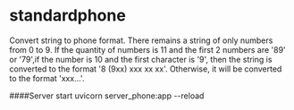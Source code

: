 # standardphone
Convert string to phone format.
There remains a string of only numbers from 0 to 9. If the quantity of numbers is 11 and the first 2 numbers are '89' or '79',if the number is 10 and the first character is '9', then the string is converted to the format '8 (9xx) xxx xx xx'. Otherwise, it will be converted to the format 'xxx...'.

####Server start
uvicorn server_phone:app --reload
